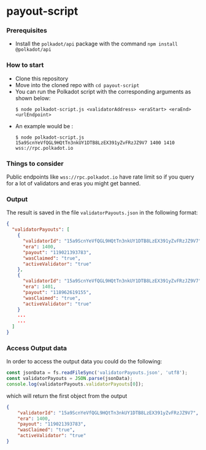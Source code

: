 # payout-script

### Prerequisites
- Install the `polkadot/api` package with the command `npm install @polkadot/api`

### How to start
- Clone this repository
- Move into the cloned repo with `cd payout-script`
- You can run the Polkadot script with the corresponding arguments as shown below:
    ```
    $ node polkadot-script.js <validatorAddress> <eraStart> <eraEnd> <urlEndpoint>
    ```
- An example would be :
    ```shell script
    $ node polkadot-script.js 15a9ScnYeVfQGL9HQtTn3nkUY1DTB8LzEX391yZvFRzJZ9V7 1400 1410 wss://rpc.polkadot.io
    ```

### Things to consider
Public endpoints like `wss://rpc.polkadot.io` have rate limit so if you query for a lot of validators and eras you might get banned.

### Output
The result is saved in the file `validatorPayouts.json` in the following format: 

```json
{
  "validatorPayouts": [
    {
      "validatorId": "15a9ScnYeVfQGL9HQtTn3nkUY1DTB8LzEX391yZvFRzJZ9V7",
      "era": 1400,
      "payout": "119021393783",
      "wasClaimed": "true",
      "activeValidator": "true"
    },
    {
      "validatorId": "15a9ScnYeVfQGL9HQtTn3nkUY1DTB8LzEX391yZvFRzJZ9V7",
      "era": 1401,
      "payout": "118962619155",
      "wasClaimed": "true",
      "activeValidator": "true"
    }
    ...
    ...
  ]
}
```

### Access Output data
In order to access the output data you could do the following: 
```js
const jsonData = fs.readFileSync('validatorPayouts.json', 'utf8');
const validatorPayouts = JSON.parse(jsonData);
console.log(validatorPayouts.validatorPayouts[0]);
```

which will return the first object from the output

```json
{
    "validatorId": "15a9ScnYeVfQGL9HQtTn3nkUY1DTB8LzEX391yZvFRzJZ9V7",
    "era": 1400,
    "payout": "119021393783",
    "wasClaimed": "true",
    "activeValidator": "true"
}
```